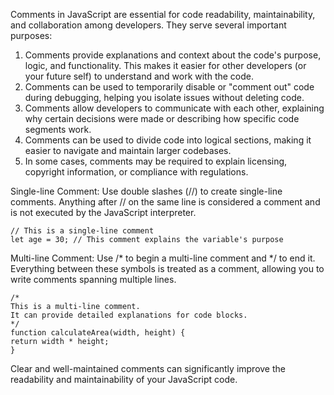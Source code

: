 Comments in JavaScript are essential for code readability, maintainability, and collaboration among
developers. They serve several important purposes:
1. Comments provide explanations and context about the code's purpose, logic, and
functionality. This makes it easier for other developers (or your future self) to understand and work with the
code.
2. Comments can be used to temporarily disable or "comment out" code during debugging,
helping you isolate issues without deleting code.
3. Comments allow developers to communicate with each other, explaining why certain
decisions were made or describing how specific code segments work.
4. Comments can be used to divide code into logical sections, making it easier to navigate and
maintain larger codebases.
5. In some cases, comments may be required to explain licensing, copyright
information, or compliance with regulations.

Single-line Comment:
Use double slashes (//) to create single-line comments. Anything after // on the same line is considered a
comment and is not executed by the JavaScript interpreter.
``` 
// This is a single-line comment
let age = 30; // This comment explains the variable's purpose

```
Multi-line Comment:
Use /* to begin a multi-line comment and */ to end it. Everything between these symbols is treated as a
comment, allowing you to write comments spanning multiple lines.

```
/*
This is a multi-line comment.
It can provide detailed explanations for code blocks.
*/
function calculateArea(width, height) {
return width * height;
}
```
Clear and well-maintained comments can significantly improve the
readability and maintainability of your JavaScript code.